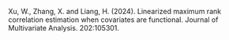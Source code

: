 Xu, W., Zhang, X. and Liang, H. (2024). Linearized maximum rank correlation estimation when covariates are functional. Journal of Multivariate Analysis. 202:105301.
